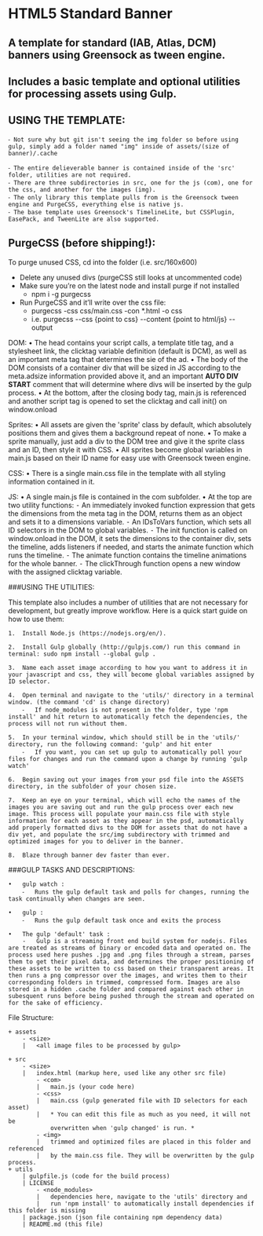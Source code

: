 # HTML5 Standard Banner

## A template for standard (IAB, Atlas, DCM) banners using Greensock as tween engine.
## Includes a basic template and optional utilities for processing assets using Gulp.

## USING THE TEMPLATE:

	⁃ Not sure why but git isn't seeing the img folder so before using gulp, simply add a folder named "img" inside of assets/(size of banner)/.cache

	⁃ The entire delieverable banner is contained inside of the 'src' folder, utilities are not required.
	⁃ There are three subdirectories in src, one for the js (com), one for the css, and another for the images (img).
	⁃ The only library this template pulls from is the Greensock tween engine and PurgeCSS, everything else is native js.
	⁃ The base template uses Greensock's TimelineLite, but CSSPlugin, EasePack, and TweenLite are also supported.

## PurgeCSS (before shipping!):

To purge unused CSS, cd into the folder (i.e. src/160x600)
* Delete any unused divs (purgeCSS still looks at uncommented code)
* Make sure you’re on the latest node and install purge if not installed
    * npm i -g purgecss
* Run PurgeCSS and it’ll write over the css file:
    * purgecss -css css/main.css -con *.html -o css
    * i.e. purgecss --css {point to css} --content  {point to html/js} --output  
	

DOM:
	•	The head contains your script calls, a template title tag, and a stylesheet link, the clicktag variable definition (default is DCM), as well as an important meta tag that determines the sie of the ad.
	•   The body of the DOM consists of a container div that will be sized in JS according to the meta.adsize information provided above it, and an important **AUTO DIV START** comment that will determine where divs will be inserted by the gulp process.
	•	At the bottom, after the closing body tag, main.js is referenced and another script tag is opened to set the clicktag and call init() on window.onload

Sprites:
	•	All assets are given the 'sprite' class by default, which absolutely positions them and gives them a background repeat of none.
	•	To make a sprite manually, just add a div to the DOM tree and give it the sprite class and an ID, then style it with CSS.
	•	All sprites become global variables in main.js based on their ID name for easy use with Greensock tween engine.
	
CSS:
	•	There is a single main.css file in the template with all styling information contained in it.

JS:
	•	A single main.js file is contained in the com subfolder.
	•	At the top are two utility functions:
	⁃	An immediately invoked function expression that gets the dimensions from the meta tag in the DOM, returns them as an object and sets it to a dimensions variable.
	⁃	An IDsToVars function, which sets all ID selectors in the DOM to global variables.
	⁃	The init function is called on window.onload in the DOM, it sets the dimensions to the container div, sets the timeline, adds listeners if needed, and starts the animate function which runs the timeline.
	⁃	The animate function contains the timeline animations for the whole banner.
	⁃	The clickThrough function opens a new window with the assigned clicktag variable.

###USING THE UTILITIES:

This template also includes a number of utilities that are not necessary for development, but greatly improve workflow.
Here is a quick start guide on how to use them:

	1.	Install Node.js (https://nodejs.org/en/).

	2.	Install Gulp globally (http://gulpjs.com/) run this command in terminal: sudo npm install --global gulp .

	3.	Name each asset image according to how you want to address it in your javascript and css, they will become global variables assigned by ID selector.

	4.	Open terminal and navigate to the 'utils/' directory in a terminal window. (the command 'cd' is change directory)
		⁃	If node_modules is not present in the folder, type 'npm install' and hit return to automatically fetch the dependencies, the process will not run without them.

	5.	In your terminal window, which should still be in the 'utils/' directory, run the following command: 'gulp' and hit enter
		⁃	If you want, you can set up gulp to automatically poll your files for changes and run the command upon a change by running 'gulp watch'

	6.	Begin saving out your images from your psd file into the ASSETS directory, in the subfolder of your chosen size.

	7.	Keep an eye on your terminal, which will echo the names of the images you are saving out and run the gulp process over each new image. This process will populate your main.css file with style information for each asset as they appear in the psd, automatically add properly formatted divs to the DOM for assets that do not have a div yet, and populate the src/img subdirectory with trimmed and optimized images for you to deliver in the banner.

	8.	Blaze through banner dev faster than ever.


###GULP TASKS AND DESCRIPTIONS:

	•	gulp watch :
		⁃	Runs the gulp default task and polls for changes, running the task continually when changes are seen.

	•	gulp :
		⁃	Runs the gulp default task once and exits the process

	•   The gulp 'default' task :
		-   Gulp is a streaming front end build system for nodejs. Files are treated as streams of binary or encoded data and operated on. The process used here pushes .jpg and .png files through a stream, parses them to get their pixel data, and determines the proper positioning of these assets to be written to css based on their transparent areas. It then runs a png compressor over the images, and writes them to their corresponding folders in trimmed, compressed form. Images are also stored in a hidden .cache folder and compared against each other in subesquent runs before being pushed through the stream and operated on for the sake of efficiency.

File Structure:

	+ assets
		- <size>
		|	<all image files to be processed by gulp>

	+ src
		- <size>
		|	index.html (markup here, used like any other src file)
			- <com>
			|	main.js (your code here)
			- <css>
			|	main.css (gulp generated file with ID selectors for each asset)
			|   * You can edit this file as much as you need, it will not be
			    overwritten when 'gulp changed' is run. *
			- <img>
			|   trimmed and optimized files are placed in this folder and referenced
			|   by the main.css file. They will be overwritten by the gulp process.
	+ utils
		| gulpfile.js (code for the build process)
		| LICENSE
			- <node_modules>
			|	dependencies here, navigate to the 'utils' directory and 
			|   run 'npm install' to automatically install dependencies if this folder is missing
		| package.json (json file containing npm dependency data)
		| README.md (this file)
